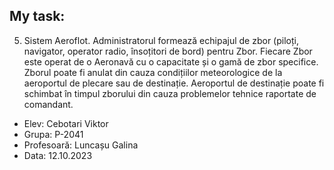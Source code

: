 ## My task:

5. Sistem Aeroflot. Administratorul formează echipajul de zbor (piloți, navigator, operator radio, însoțitori de bord)
   pentru Zbor. Fiecare Zbor este operat de o Aeronavă cu o capacitate și o gamă de zbor specifice. Zborul poate fi
   anulat din cauza condițiilor meteorologice de la aeroportul de plecare sau de destinație. Aeroportul de destinație
   poate fi schimbat în timpul zborului din cauza problemelor tehnice raportate de comandant.

- Elev: Cebotari Viktor 
- Grupa: P-2041
- Profesoară: Luncașu Galina
- Data: 12.10.2023